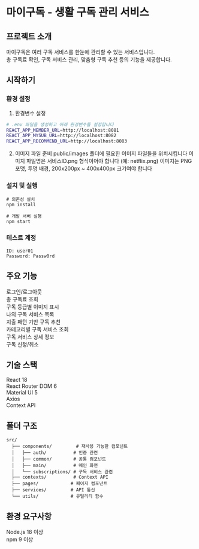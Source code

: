 # 마이구독 - 생활 구독 관리 서비스

## 프로젝트 소개
마이구독은 여러 구독 서비스를 한눈에 관리할 수 있는 서비스입니다.   
총 구독료 확인, 구독 서비스 관리, 맞춤형 구독 추천 등의 기능을 제공합니다.

## 시작하기

### 환경 설정
1. 환경변수 설정
```bash
# .env 파일을 생성하고 아래 환경변수를 설정합니다
REACT_APP_MEMBER_URL=http://localhost:8081
REACT_APP_MYSUB_URL=http://localhost:8082  
REACT_APP_RECOMMEND_URL=http://localhost:8083
```

2. 이미지 파일 준비
public/images 폴더에 필요한 이미지 파일들을 위치시킵니다
이미지 파일명은 서비스ID.png 형식이어야 합니다 (예: netflix.png)
이미지는 PNG 포맷, 투명 배경, 200x200px ~ 400x400px 크기여야 합니다

### 설치 및 실행
```
# 의존성 설치
npm install

# 개발 서버 실행 
npm start
```

### 테스트 계정
```
ID: user01  
Password: Passw0rd
```

## 주요 기능
로그인/로그아웃  
총 구독료 조회  
구독 등급별 이미지 표시  
나의 구독 서비스 목록  
지출 패턴 기반 구독 추천  
카테고리별 구독 서비스 조회  
구독 서비스 상세 정보   
구독 신청/취소  

## 기술 스택
React 18  
React Router DOM 6  
Material UI 5  
Axios  
Context API  

## 폴더 구조
```
src/
  ├── components/         # 재사용 가능한 컴포넌트
  │   ├── auth/          # 인증 관련 
  │   ├── common/        # 공통 컴포넌트
  │   ├── main/          # 메인 화면 
  │   └── subscriptions/ # 구독 서비스 관련
  ├── contexts/          # Context API 
  ├── pages/            # 페이지 컴포넌트
  ├── services/         # API 통신
  └── utils/            # 유틸리티 함수
```

## 환경 요구사항
Node.js 18 이상  
npm 9 이상  


